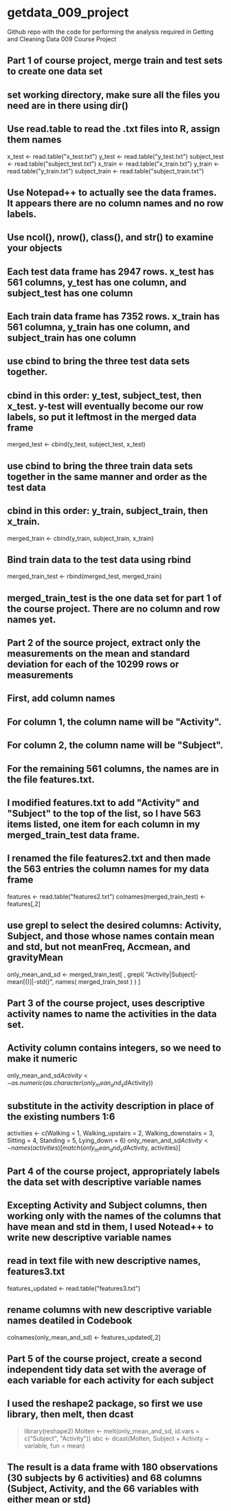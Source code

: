 getdata_009_project
===================

Github repo with the code for performing the analysis required in Getting and Cleaning Data 009 Course Project

## Part 1 of course project, merge train and test sets to create one data set

## set working directory, make sure all the files you need are in there using dir()

## Use read.table to read the .txt files into R, assign them names

x_test <- read.table("x_test.txt")
y_test <- read.table("y_test.txt")
subject_test <- read.table("subject_test.txt")
x_train <- read.table("x_train.txt")
y_train <- read.table("y_train.txt")
subject_train <- read.table("subject_train.txt")

## Use Notepad++ to actually see the data frames.  It appears there are no column names and no row labels.
## Use ncol(), nrow(), class(), and str() to examine your objects
## Each test data frame has 2947 rows.  x_test has 561 columns, y_test has one column, and subject_test has one column
## Each train data frame has 7352 rows.  x_train has 561 columna, y_train has one column, and subject_train has one column


## use cbind to bring the three test data sets together.  
## cbind in this order:  y_test, subject_test, then x_test.  y-test will eventually become our row labels, so put it leftmost in the merged data frame

merged_test <- cbind(y_test, subject_test, x_test)


## use cbind to bring the three train data sets together in the same manner and order as the test data
## cbind in this order:  y_train, subject_train, then x_train.

merged_train <- cbind(y_train, subject_train, x_train)

## Bind train data to the test data using rbind

merged_train_test <- rbind(merged_test, merged_train)

## merged_train_test is the one data set for part 1 of the course project.  There are no column and row names yet.

## Part 2 of the source project, extract only the measurements on the mean and standard deviation for each of the 10299 rows or measurements

## First, add column names 

## For column 1, the column name will be "Activity".  

## For column 2, the column name will be "Subject".

## For the remaining 561 columns, the  names  are in the file features.txt.  
## I modified features.txt to add "Activity" and "Subject" to the top of the list, so I have 563 items listed, one item for each column in my merged_train_test data frame.
## I renamed the file features2.txt and then made the 563 entries the column names for my data frame

features <- read.table("features2.txt")
colnames(merged_train_test) <- features[,2]

## use grepl to select the desired columns:  Activity, Subject, and those whose names contain mean and std, but not meanFreq, Accmean, and gravityMean

only_mean_and_sd <- merged_train_test[ , grepl( "Activity|Subject|-mean[()]|-std()", names( merged_train_test ) ) ]

## Part 3 of the course project, uses descriptive activity names to name the activities in the data set.

## Activity column contains integers, so we need to make it numeric

only_mean_and_sd$Activity <- as.numeric(as.character(only_mean_and_sd$Activity)) 

## substitute in the activity description in place of the existing numbers 1:6

activities <- c(Walking = 1, Walking_upstairs = 2, Walking_downstairs = 3, Sitting = 4, Standing = 5, Lying_down = 6)
only_mean_and_sd$Activity <- names(activities)[match(only_mean_and_sd$Activity, activities)]

## Part 4 of the course project, appropriately labels the data set with descriptive variable names

## Excepting Activity and Subject columns, then working only with the names of the columns that have mean and std in them, I used Notead++ to write new descriptive variable names
## read in text file with new descriptive names, features3.txt

features_updated <- read.table("features3.txt")

## rename columns with new descriptive variable names deatiled in Codebook

colnames(only_mean_and_sd) <- features_updated[,2]

## Part 5 of the course project, create a second independent tidy data set with the average of each variable for each activity for each subject
## I used the reshape2 package, so first we use library, then melt, then dcast

> library(reshape2)
> Molten <- melt(only_mean_and_sd, id.vars = c("Subject", "Activity"))
> abc <- dcast(Molten, Subject + Activity ~ variable, fun = mean)

## The result is a data frame with 180 observations (30 subjects by 6 activities) and 68 columns (Subject, Activity, and the 66 variables with either mean or std)

